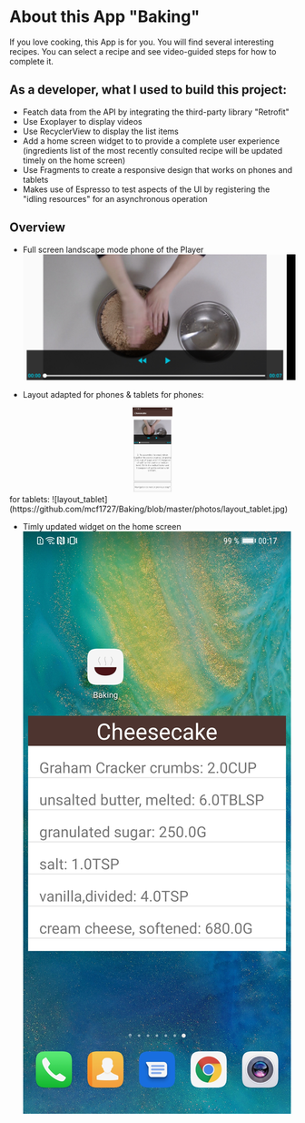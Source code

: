 # About this App "Baking"
 If you love cooking, this App is for you. You will find several interesting recipes. You can select a recipe and see video-guided steps for how to complete it.

## As a developer, what I used to build this project:
- Featch data from the API by integrating the third-party library "Retrofit"
- Use Exoplayer to display videos
- Use RecyclerView to display the list items
- Add a home screen widget to to provide a complete user experience (ingredients list of the most recently consulted recipe will be updated timely on the home screen)
- Use Fragments to create a responsive design that works on phones and tablets
- Makes use of Espresso to test aspects of the UI by registering the "idling resources" for an asynchronous operation

## Overview
- Full screen landscape mode phone of the Player
![exoplayer_phone_land](https://github.com/mcf1727/Baking/blob/master/photos/exoplayer_phone_land.jpg)

- Layout adapted for phones & tablets
for phones:
<div align=center><img height="150" alt="layout_phone" src="https://github.com/mcf1727/Baking/blob/master/photos/layout_phone.jpg"/></div>
for tablets:
![layout_tablet](https://github.com/mcf1727/Baking/blob/master/photos/layout_tablet.jpg)

- Timly updated widget on the home screen
![widget](https://github.com/mcf1727/Baking/blob/master/photos/widget.jpg)
